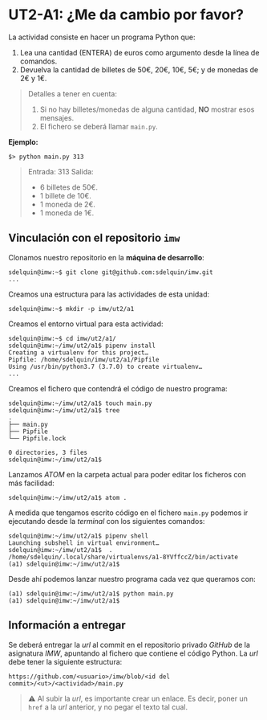 # UT2-A1: ¿Me da cambio por favor?

La actividad consiste en hacer un programa Python que:

1. Lea una cantidad (ENTERA) de euros como argumento desde la línea de comandos.
2. Devuelva la cantidad de billetes de 50€, 20€, 10€, 5€; y de monedas de 2€ y 1€.

> Detalles a tener en cuenta:
> 1. Si no hay billetes/monedas de alguna cantidad, **NO** mostrar esos mensajes.
> 2. El fichero se deberá llamar `main.py`.

**Ejemplo:**

`$> python main.py 313`

> Entrada: 313
> Salida:
>   * 6 billetes de 50€.
>   * 1 billete de 10€.
>   * 1 moneda de 2€.
>   * 1 moneda de 1€.

## Vinculación con el repositorio `imw`

Clonamos nuestro repositorio en la **máquina de desarrollo**:
~~~console
sdelquin@imw:~$ git clone git@github.com:sdelquin/imw.git
...
~~~

Creamos una estructura para las actividades de esta unidad:
~~~console
sdelquin@imw:~$ mkdir -p imw/ut2/a1
~~~

Creamos el entorno virtual para esta actividad:

~~~console
sdelquin@imw:~$ cd imw/ut2/a1/
sdelquin@imw:~/imw/ut2/a1$ pipenv install
Creating a virtualenv for this project…
Pipfile: /home/sdelquin/imw/ut2/a1/Pipfile
Using /usr/bin/python3.7 (3.7.0) to create virtualenv…
...
~~~

Creamos el fichero que contendrá el código de nuestro programa:

~~~console
sdelquin@imw:~/imw/ut2/a1$ touch main.py
sdelquin@imw:~/imw/ut2/a1$ tree
.
├── main.py
├── Pipfile
└── Pipfile.lock

0 directories, 3 files
sdelquin@imw:~/imw/ut2/a1$
~~~

Lanzamos *ATOM* en la carpeta actual para poder editar los ficheros con más facilidad:

~~~console
sdelquin@imw:~/imw/ut2/a1$ atom .
~~~

A medida que tengamos escrito código en el fichero `main.py` podemos ir ejecutando desde la *terminal* con los siguientes comandos:

~~~console
sdelquin@imw:~/imw/ut2/a1$ pipenv shell
Launching subshell in virtual environment…
sdelquin@imw:~/imw/ut2/a1$  . /home/sdelquin/.local/share/virtualenvs/a1-8YVffccZ/bin/activate
(a1) sdelquin@imw:~/imw/ut2/a1$
~~~

Desde ahí podemos lanzar nuestro programa cada vez que queramos con:

~~~console
(a1) sdelquin@imw:~/imw/ut2/a1$ python main.py
(a1) sdelquin@imw:~/imw/ut2/a1$
~~~

## Información a entregar

Se deberá entregar la *url* al commit en el repositorio privado *GitHub* de la asignatura *IMW*, apuntando al fichero que contiene el código Python. La *url* debe tener la siguiente estructura:

```
https://github.com/<usuario>/imw/blob/<id del commit>/<ut>/<actividad>/main.py
```

> ⚠️ Al subir la *url*, es importante crear un enlace. Es decir, poner un `href` a la *url* anterior, y no pegar el texto tal cual.
